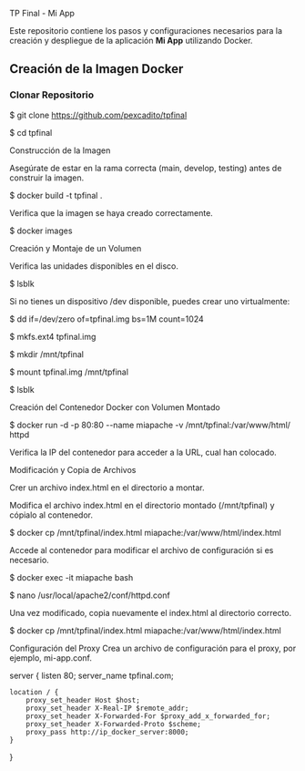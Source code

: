 TP Final - Mi App

Este repositorio contiene los pasos y configuraciones necesarios para la creación y despliegue de la aplicación **Mi App** utilizando Docker.

## Creación de la Imagen Docker

### Clonar Repositorio

$ git clone https://github.com/pexcadito/tpfinal

$ cd tpfinal

Construcción de la Imagen

Asegúrate de estar en la rama correcta (main, develop, testing) antes de construir la imagen.

$ docker build -t tpfinal .

Verifica que la imagen se haya creado correctamente.

$ docker images

Creación y Montaje de un Volumen

Verifica las unidades disponibles en el disco.

$ lsblk

Si no tienes un dispositivo /dev disponible, puedes crear uno virtualmente:

$ dd if=/dev/zero of=tpfinal.img bs=1M count=1024

$ mkfs.ext4 tpfinal.img

$ mkdir /mnt/tpfinal

$ mount tpfinal.img /mnt/tpfinal

$ lsblk

Creación del Contenedor Docker con Volumen Montado

$ docker run -d -p 80:80 --name miapache -v /mnt/tpfinal:/var/www/html/ httpd

Verifica la IP del contenedor para acceder a la URL, cual han colocado.

Modificación y Copia de Archivos

Crer un archivo index.html en el directorio a montar.

Modifica el archivo index.html en el directorio montado (/mnt/tpfinal) y cópialo al contenedor.

$ docker cp /mnt/tpfinal/index.html miapache:/var/www/html/index.html

Accede al contenedor para modificar el archivo de configuración si es necesario.

$ docker exec -it miapache bash

$ nano /usr/local/apache2/conf/httpd.conf

Una vez modificado, copia nuevamente el index.html al directorio correcto.

$ docker cp /mnt/tpfinal/index.html miapache:/var/www/html/index.html

Configuración del Proxy
Crea un archivo de configuración para el proxy, por ejemplo, mi-app.conf.



server {
    listen 80;
    server_name tpfinal.com;

    location / {
        proxy_set_header Host $host;
        proxy_set_header X-Real-IP $remote_addr;
        proxy_set_header X-Forwarded-For $proxy_add_x_forwarded_for;
        proxy_set_header X-Forwarded-Proto $scheme;
        proxy_pass http://ip_docker_server:8000;
    }
}

